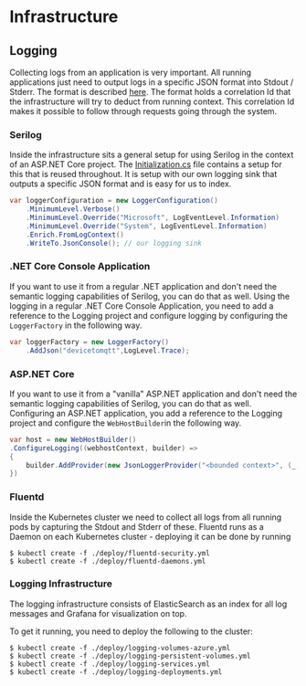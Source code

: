 # Infrastructure

## Logging

Collecting logs from an application is very important. All running applications just need to output logs in a specific
JSON format into Stdout / Stderr. The format is described [here](./Logging/LogMessage.cs).
The format holds a correlation Id that the infrastructure will try to deduct from running context. This correlation Id
makes it possible to follow through requests going through the system.

### Serilog

Inside the infrastructure sits a general setup for using Serilog in the context of an ASP.NET Core project.
The [Initialization.cs](./AspNet/Initialization.cs) file contains a setup for this that is reused throughout.
It is setup with our own logging sink that outputs a specific JSON format and is easy for us to index.

```csharp
var loggerConfiguration = new LoggerConfiguration()
    .MinimumLevel.Verbose()
    .MinimumLevel.Override("Microsoft", LogEventLevel.Information)
    .MinimumLevel.Override("System", LogEventLevel.Information)
    .Enrich.FromLogContext()
    .WriteTo.JsonConsole(); // our logging sink
```

### .NET Core Console Application

If you want to use it from a regular .NET application and don't need the semantic logging capabilities of Serilog, you can do that as well.
Using the logging in a regular .NET Core Console Application, you need to add a reference to the Logging project and configure
logging by configuring the `LoggerFactory` in the following way.

```csharp
var loggerFactory = new LoggerFactory()
    .AddJson("devicetomqtt",LogLevel.Trace);
```

### ASP.NET Core

If you want to use it from a "vanilla" ASP.NET application and don't need the semantic logging capabilities of Serilog, you can do that as well.
Configuring an ASP.NET application, you add a reference to the Logging project and configure the `WebHostBuilder`in the
following way.

```csharp
var host = new WebHostBuilder()
.ConfigureLogging((webhostContext, builder) =>
{
    builder.AddProvider(new JsonLoggerProvider("<bounded context>", (_, logLevel) => logLevel >= LogLevel.Trace));
})
```

### Fluentd

Inside the Kubernetes cluster we need to collect all logs from all running pods by capturing the Stdout and Stderr of these.
Fluentd runs as a Daemon on each Kubernetes cluster - deploying it can be done by running

```shell
$ kubectl create -f ./deploy/fluentd-security.yml
$ kubectl create -f ./deploy/fluentd-daemons.yml
```

### Logging Infrastructure

The logging infrastructure consists of ElasticSearch as an index for all log messages and Grafana for visualization on top.

To get it running, you need to deploy the following to the cluster:

```shell
$ kubectl create -f ./deploy/logging-volumes-azure.yml
$ kubectl create -f ./deploy/logging-persistent-volumes.yml
$ kubectl create -f ./deploy/logging-services.yml
$ kubectl create -f ./deploy/logging-deployments.yml
```